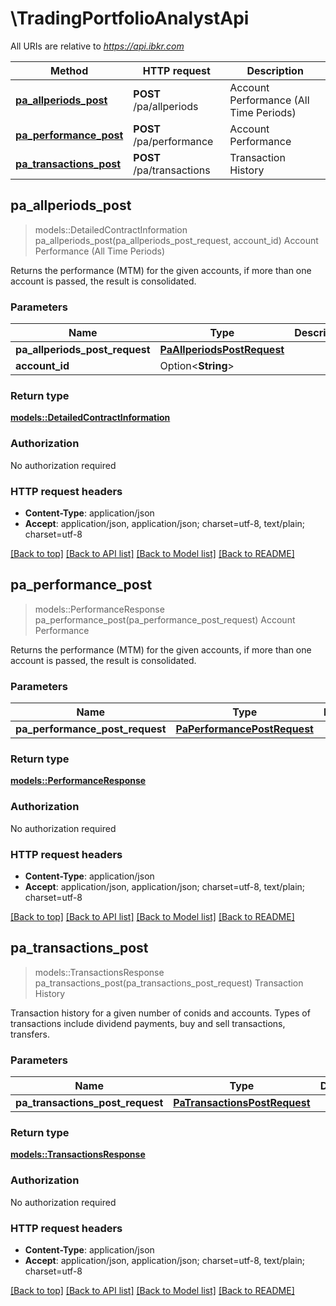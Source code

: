 # \TradingPortfolioAnalystApi

All URIs are relative to *https://api.ibkr.com*

Method | HTTP request | Description
------------- | ------------- | -------------
[**pa_allperiods_post**](TradingPortfolioAnalystApi.md#pa_allperiods_post) | **POST** /pa/allperiods | Account Performance (All Time Periods)
[**pa_performance_post**](TradingPortfolioAnalystApi.md#pa_performance_post) | **POST** /pa/performance | Account Performance
[**pa_transactions_post**](TradingPortfolioAnalystApi.md#pa_transactions_post) | **POST** /pa/transactions | Transaction History



## pa_allperiods_post

> models::DetailedContractInformation pa_allperiods_post(pa_allperiods_post_request, account_id)
Account Performance (All Time Periods)

Returns the performance (MTM) for the given accounts, if more than one account is passed, the result is consolidated.

### Parameters


Name | Type | Description  | Required | Notes
------------- | ------------- | ------------- | ------------- | -------------
**pa_allperiods_post_request** | [**PaAllperiodsPostRequest**](PaAllperiodsPostRequest.md) |  | [required] |
**account_id** | Option<**String**> |  |  |

### Return type

[**models::DetailedContractInformation**](detailedContractInformation.md)

### Authorization

No authorization required

### HTTP request headers

- **Content-Type**: application/json
- **Accept**: application/json, application/json; charset=utf-8, text/plain; charset=utf-8

[[Back to top]](#) [[Back to API list]](../README.md#documentation-for-api-endpoints) [[Back to Model list]](../README.md#documentation-for-models) [[Back to README]](../README.md)


## pa_performance_post

> models::PerformanceResponse pa_performance_post(pa_performance_post_request)
Account Performance

Returns the performance (MTM) for the given accounts, if more than one account is passed, the result is consolidated.

### Parameters


Name | Type | Description  | Required | Notes
------------- | ------------- | ------------- | ------------- | -------------
**pa_performance_post_request** | [**PaPerformancePostRequest**](PaPerformancePostRequest.md) |  | [required] |

### Return type

[**models::PerformanceResponse**](performanceResponse.md)

### Authorization

No authorization required

### HTTP request headers

- **Content-Type**: application/json
- **Accept**: application/json, application/json; charset=utf-8, text/plain; charset=utf-8

[[Back to top]](#) [[Back to API list]](../README.md#documentation-for-api-endpoints) [[Back to Model list]](../README.md#documentation-for-models) [[Back to README]](../README.md)


## pa_transactions_post

> models::TransactionsResponse pa_transactions_post(pa_transactions_post_request)
Transaction History

Transaction history for a given number of conids and accounts. Types of transactions include dividend payments, buy and sell transactions, transfers.

### Parameters


Name | Type | Description  | Required | Notes
------------- | ------------- | ------------- | ------------- | -------------
**pa_transactions_post_request** | [**PaTransactionsPostRequest**](PaTransactionsPostRequest.md) |  | [required] |

### Return type

[**models::TransactionsResponse**](transactionsResponse.md)

### Authorization

No authorization required

### HTTP request headers

- **Content-Type**: application/json
- **Accept**: application/json, application/json; charset=utf-8, text/plain; charset=utf-8

[[Back to top]](#) [[Back to API list]](../README.md#documentation-for-api-endpoints) [[Back to Model list]](../README.md#documentation-for-models) [[Back to README]](../README.md)

